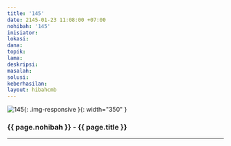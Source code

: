 ```yaml
---
title: '145'
date: 2145-01-23 11:08:00 +07:00
nohibah: '145'
inisiator:
lokasi:
dana:
topik:
lama:
deskripsi:
masalah:
solusi:
keberhasilan:
layout: hibahcmb
---
```


![145](/static/img/hibahcmb/145.png){: .img-responsive }{: width="350" }

### {{ page.nohibah }} - {{ page.title }}

---
